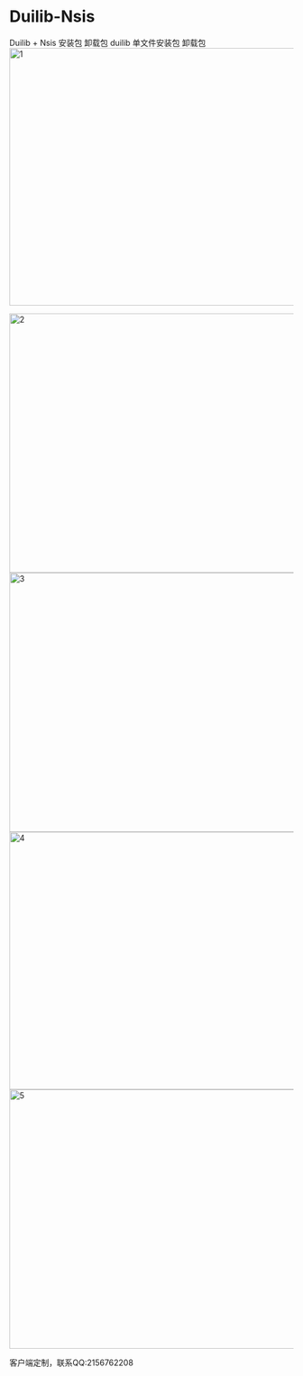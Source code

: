# Duilib-Nsis
Duilib + Nsis 安装包 卸载包  duilib 单文件安装包 卸载包
<img width="719" height="457" alt="1" src="https://github.com/user-attachments/assets/16d6b6e1-0700-40e5-9a89-2eb71b43ce8a" />

<img width="720" height="460" alt="2" src="https://github.com/user-attachments/assets/f9438c20-e3b8-4d2b-8d81-ca08c9f436ac" />

<img width="720" height="460" alt="3" src="https://github.com/user-attachments/assets/49dfc853-16e8-4357-aad5-643ca9e5df5c" />

<img width="723" height="457" alt="4" src="https://github.com/user-attachments/assets/960f2107-3253-4533-8ffa-07afd2a2abb5" />

<img width="720" height="460" alt="5" src="https://github.com/user-attachments/assets/e877645e-2199-421f-b40d-624dfdeeba0e" />

客户端定制，联系QQ:2156762208
